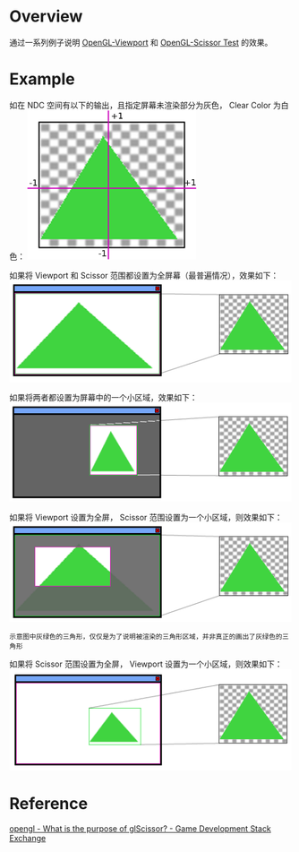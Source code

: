 
# Overview

通过一系列例子说明 [OpenGL-Viewport](OpenGL-Viewport.md) 和 [OpenGL-Scissor Test](OpenGL-Scissor%20Test.md) 的效果。

# Example

如在 NDC 空间有以下的输出，且指定屏幕未渲染部分为灰色， Clear Color 为白色：
![|300](assets/OpenGL-Viewport%20VS%20Scissor%20Test/image-20211208085005785.png)

如果将 Viewport 和 Scissor 范围都设置为全屏幕（最普遍情况），效果如下：
![|300](assets/OpenGL-Viewport%20VS%20Scissor%20Test/image-20211208085025284.png)

如果将两者都设置为屏幕中的一个小区域，效果如下：
![|300](assets/OpenGL-Viewport%20VS%20Scissor%20Test/image-20211208085039399.png)

如果将 Viewport 设置为全屏， Scissor 范围设置为一个小区域，则效果如下：
![|300](assets/OpenGL-Viewport%20VS%20Scissor%20Test/image-20211208085056169.png)

```ad-tip
示意图中灰绿色的三角形，仅仅是为了说明被渲染的三角形区域，并非真正的画出了灰绿色的三角形
```

如果将 Scissor 范围设置为全屏， Viewport 设置为一个小区域，则效果如下：
![|300](assets/OpenGL-Viewport%20VS%20Scissor%20Test/image-20211208085122359.png)

# Reference

[opengl - What is the purpose of glScissor? - Game Development Stack Exchange](https://gamedev.stackexchange.com/questions/40704/what-is-the-purpose-of-glscissor)